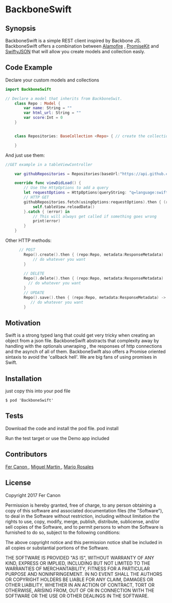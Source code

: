 # BackboneSwift
## Synopsis

BackboneSwift is a simple REST client inspired by Backbone JS. BackboneSwift offers a combination between [Alamofire](https://github.com/Alamofire/Alamofire) , [PromiseKit](https://github.com/mxcl/PromiseKit) and [SwiftyJSON](https://github.com/SwiftyJSON/SwiftyJSON) that will allow you create models and collection easly. 

## Code Example
Declare your custom models and collections
```swift
import BackboneSwift

// Declare a model that inherits from BackboneSwit.  
	class Repo : Model {
	    var name: String = ""
	    var html_url: String = ""
	    var score:Int = 0
	}


	class Repositories: BaseCollection <Repo> { // create the collection

	}
```

And just use them:    
```swift
//GET example in a tableViewController

	var githubRepositories = Repositories(baseUrl:"https://api.github.com/search/repositories")

	override func viewDidLoad() {
		// Use the HttpOptions to add a query
		let requestOptions = HttpOptions(queryString: "q=language:swift&sort=stars&order=desc")
		// HTTP GET
        githubRepositories.fetch(usingOptions:requestOptions).then { (repos:Repositories, _) -> Void in //Asynch call back
            self.tableView.reloadData()
        }.catch { (error) in
        	// This will always get called if something goes wrong
            print(error)
        }
	}
```
Other HTTP methods:
```swift
      // POST
        Repo().create().then { (repo:Repo, metadata:ResponseMetadata)  -> Void in
            // do whatever you want 
        }
        
        // DELETE
        Repo().delete().then { (repo:Repo, metadata:ResponseMetadata)  -> Void in
          // do whatever you want   
        }
        // UPDATE
        Repo().save().then { (repo:Repo, metadata:ResponseMetadata) -> Void in
           // do whatever you want  
        }
```

## Motivation

Swift is a strong typed lang that could get very tricky when creating an object from a json file. 
BackboneSwift abstracts that complexity away by handling with the optionals unwraping , the responses of http connections and the asynch of all of them.   BackboneSwift also offers a Promise oriented sintaxis to avoid the 'callback hell'. We are big fans of using promises in Swift.

## Installation
just copy this into your pod file 

	$ pod 'BackboneSwift'

## Tests

Download the code and install the pod file. 
 pod install

Run the test target or use the Demo app included

## Contributors
[Fer Canon ](https://github.com/supersabbath) , 
[Miguel Martin ](https://github.com/mikemm13) ,
[Mario Rosales](https://github.com/mariorosales)
## License

Copyright 2017 Fer Canon 

Permission is hereby granted, free of charge, to any person obtaining a copy of this software and associated documentation files (the "Software"), to deal in the Software without restriction, including without limitation the rights to use, copy, modify, merge, publish, distribute, sublicense, and/or sell copies of the Software, and to permit persons to whom the Software is furnished to do so, subject to the following conditions:

The above copyright notice and this permission notice shall be included in all copies or substantial portions of the Software.

THE SOFTWARE IS PROVIDED "AS IS", WITHOUT WARRANTY OF ANY KIND, EXPRESS OR IMPLIED, INCLUDING BUT NOT LIMITED TO THE WARRANTIES OF MERCHANTABILITY, FITNESS FOR A PARTICULAR PURPOSE AND NONINFRINGEMENT. IN NO EVENT SHALL THE AUTHORS OR COPYRIGHT HOLDERS BE LIABLE FOR ANY CLAIM, DAMAGES OR OTHER LIABILITY, WHETHER IN AN ACTION OF CONTRACT, TORT OR OTHERWISE, ARISING FROM, OUT OF OR IN CONNECTION WITH THE SOFTWARE OR THE USE OR OTHER DEALINGS IN THE SOFTWARE.
